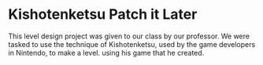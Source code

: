 # Kishotenketsu Patch it Later
This level design project was given to our class by our professor. We were tasked to use the technique of Kishotenketsu, used by the game developers in Nintendo, to make a level. using his game that he created.
